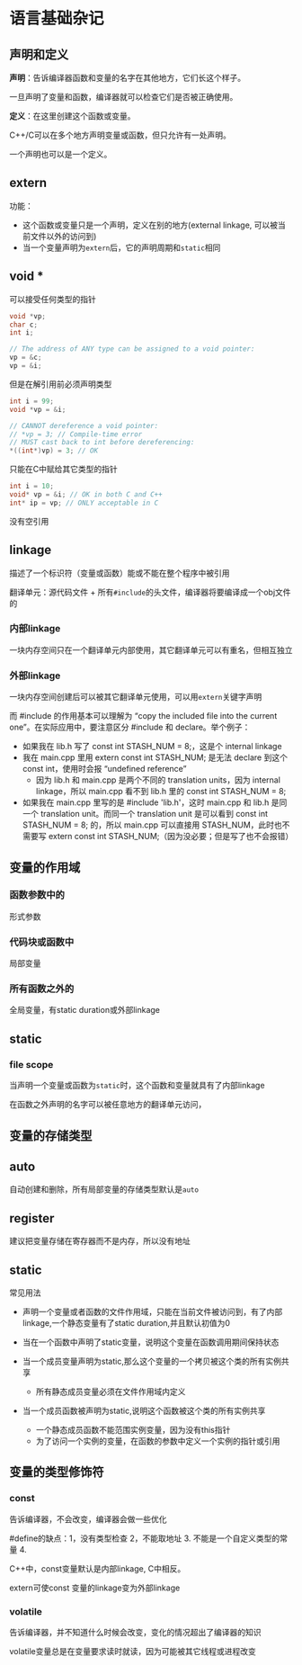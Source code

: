 # 语言基础杂记

## 声明和定义

**声明**：告诉编译器函数和变量的名字在其他地方，它们长这个样子。

一旦声明了变量和函数，编译器就可以检查它们是否被正确使用。

**定义**：在这里创建这个函数或变量。

C++/C可以在多个地方声明变量或函数，但只允许有一处声明。

一个声明也可以是一个定义。

## extern

功能：

- 这个函数或变量只是一个声明，定义在别的地方(external linkage, 可以被当前文件以外的访问到)
- 当一个变量声明为`extern`后，它的声明周期和`static`相同

## void *

可以接受任何类型的指针

```cpp
void *vp;
char c;
int i;

// The address of ANY type can be assigned to a void pointer:
vp = &c;
vp = &i;
```

但是在解引用前必须声明类型

```cpp
int i = 99;
void *vp = &i;

// CANNOT dereference a void pointer:
// *vp = 3; // Compile-time error
// MUST cast back to int before dereferencing:
*((int*)vp) = 3; // OK
```


只能在C中赋给其它类型的指针

```cpp
int i = 10;
void* vp = &i; // OK in both C and C++
int* ip = vp; // ONLY acceptable in C
```

没有空引用

## linkage

描述了一个标识符（变量或函数）能或不能在整个程序中被引用

翻译单元：源代码文件 + 所有`#include`的头文件，编译器将要编译成一个obj文件的

### 内部linkage

一块内存空间只在一个翻译单元内部使用，其它翻译单元可以有重名，但相互独立

### 外部linkage

一块内存空间创建后可以被其它翻译单元使用，可以用`extern`关键字声明


而 #include 的作用基本可以理解为 “copy the included file into the current one”。在实际应用中，要注意区分 #include 和 declare。举个例子：

- 如果我在 lib.h 写了 const int STASH_NUM = 8;，这是个 internal linkage
- 我在 main.cpp 里用 extern const int STASH_NUM; 是无法 declare 到这个 const int，使用时会报 “undefined reference”
    - 因为 lib.h 和 main.cpp 是两个不同的 translation units，因为 internal linkage，所以 main.cpp 看不到 lib.h 里的 const int STASH_NUM = 8;
- 如果我在 main.cpp 里写的是 #include 'lib.h'，这时 main.cpp 和 lib.h 是同一个 translation unit。而同一个 translation unit 是可以看到 const int STASH_NUM = 8; 的，所以 main.cpp 可以直接用 STASH_NUM，此时也不需要写 extern const int STASH_NUM;（因为没必要；但是写了也不会报错）


## 变量的作用域

### 函数参数中的

形式参数

### 代码块或函数中

局部变量

### 所有函数之外的

全局变量，有static duration或外部linkage

## static

### file scope

当声明一个变量或函数为`static`时，这个函数和变量就具有了内部linkage

在函数之外声明的名字可以被任意地方的翻译单元访问，

## 变量的存储类型

## auto

自动创建和删除，所有局部变量的存储类型默认是`auto`

## register

建议把变量存储在寄存器而不是内存，所以没有地址

## static

常见用法

- 声明一个变量或者函数的文件作用域，只能在当前文件被访问到，有了内部linkage,一个静态变量有了static duration,并且默认初值为0

- 当在一个函数中声明了static变量，说明这个变量在函数调用期间保持状态

- 当一个成员变量声明为static,那么这个变量的一个拷贝被这个类的所有实例共享

    - 所有静态成员变量必须在文件作用域内定义

- 当一个成员函数被声明为static,说明这个函数被这个类的所有实例共享
    - 一个静态成员函数不能范围实例变量，因为没有this指针
    - 为了访问一个实例的变量，在函数的参数中定义一个实例的指针或引用

## 变量的类型修饰符

### const

告诉编译器，不会改变，编译器会做一些优化

#define的缺点：1，没有类型检查 2，不能取地址 3. 不能是一个自定义类型的常量 4. 

C++中，const变量默认是内部linkage, C中相反。

extern可使const 变量的linkage变为外部linkage

### volatile

告诉编译器，并不知道什么时候会改变，变化的情况超出了编译器的知识

volatile变量总是在变量要求读时就读，因为可能被其它线程或进程改变

